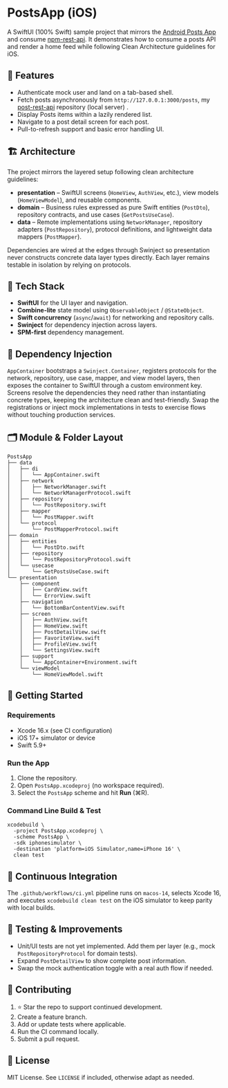 # PostsApp (iOS)

A SwiftUI (100% Swift) sample project that mirrors the [Android Posts App](https://github.com/hassaanjamil/android-posts-app) and consume [npm-rest-api](https://github.com/hassaanjamil/npm-sample-posts-rest-api). It demonstrates how to consume a posts API and render a home feed while following Clean Architecture guidelines for iOS.

## 📱 Features
- Authenticate mock user and land on a tab-based shell.
- Fetch posts asynchronously from `http://127.0.0.1:3000/posts`, my [post-rest-api](https://github.com/hassaanjamil/npm-sample-posts-rest-api) repository (local server) .
- Display Posts items within a lazily rendered list.
- Navigate to a post detail screen for each post.
- Pull-to-refresh support and basic error handling UI.

## 🏗 Architecture
The project mirrors the layered setup following clean architecture guidelines:

- **presentation** – SwiftUI screens (`HomeView`, `AuthView`, etc.), view models (`HomeViewModel`), and reusable components.
- **domain** – Business rules expressed as pure Swift entities (`PostDto`), repository contracts, and use cases (`GetPostsUseCase`).
- **data** – Remote implementations using `NetworkManager`, repository adapters (`PostRepository`), protocol definitions, and lightweight data mappers (`PostMapper`).

Dependencies are wired at the edges through Swinject so presentation never constructs concrete data layer types directly. Each layer remains testable in isolation by relying on protocols.

## 🧩 Tech Stack
- **SwiftUI** for the UI layer and navigation.
- **Combine-lite** state model using `ObservableObject` / `@StateObject`.
- **Swift concurrency** (`async`/`await`) for networking and repository calls.
- **Swinject** for dependency injection across layers.
- **SPM-first** dependency management.

## 🧬 Dependency Injection
`AppContainer` bootstraps a `Swinject.Container`, registers protocols for the network, repository, use case, mapper, and view model layers, then exposes the container to SwiftUI through a custom environment key. Screens resolve the dependencies they need rather than instantiating concrete types, keeping the architecture clean and test-friendly. Swap the registrations or inject mock implementations in tests to exercise flows without touching production services.

## 🗂 Module & Folder Layout
```
PostsApp
├── data
│   ├── di
│   │   └── AppContainer.swift
│   ├── network
│   │   ├── NetworkManager.swift
│   │   └── NetworkManagerProtocol.swift
│   ├── repository
│   │   └── PostRepository.swift
│   ├── mapper
│   │   └── PostMapper.swift
│   └── protocol
│       └── PostMapperProtocol.swift
├── domain
│   ├── entities
│   │   └── PostDto.swift
│   ├── repository
│   │   └── PostRepositoryProtocol.swift
│   └── usecase
│       └── GetPostsUseCase.swift
└── presentation
    ├── component
    │   ├── CardView.swift
    │   └── ErrorView.swift
    ├── navigation
    │   └── BottomBarContentView.swift
    ├── screen
    │   ├── AuthView.swift
    │   ├── HomeView.swift
    │   ├── PostDetailView.swift
    │   ├── FavoriteView.swift
    │   ├── ProfileView.swift
    │   └── SettingsView.swift
    ├── support
    │   └── AppContainer+Environment.swift
    └── viewModel
        └── HomeViewModel.swift
```

## 🚀 Getting Started
### Requirements
- Xcode 16.x (see CI configuration)
- iOS 17+ simulator or device
- Swift 5.9+

### Run the App
1. Clone the repository.
2. Open `PostsApp.xcodeproj` (no workspace required).
3. Select the `PostsApp` scheme and hit **Run** (⌘R).

### Command Line Build & Test
```
xcodebuild \
  -project PostsApp.xcodeproj \
  -scheme PostsApp \
  -sdk iphonesimulator \
  -destination 'platform=iOS Simulator,name=iPhone 16' \
  clean test
```

## 🔄 Continuous Integration
The `.github/workflows/ci.yml` pipeline runs on `macos-14`, selects Xcode 16, and executes `xcodebuild clean test` on the iOS simulator to keep parity with local builds.

## 🧪 Testing & Improvements
- Unit/UI tests are not yet implemented. Add them per layer (e.g., mock `PostRepositoryProtocol` for domain tests).
- Expand `PostDetailView` to show complete post information.
- Swap the mock authentication toggle with a real auth flow if needed.

## 🤝 Contributing
1. ⭐️ Star the repo to support continued development.
2. Create a feature branch.
3. Add or update tests where applicable.
4. Run the CI command locally.
5. Submit a pull request.

## 📄 License
MIT License. See `LICENSE` if included, otherwise adapt as needed.
